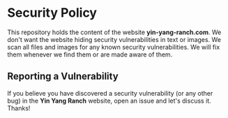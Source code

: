 # Security Policy

This repository holds the content of the website **yin-yang-ranch.com**.
We don't want the website hiding security vulnerabilities in text or images.
We scan all files and images for any known security vulnerabilities. We will fix
them whenever we find them or are made aware of them.

## Reporting a Vulnerability

If you believe you have discovered a security vulnerability (or any other bug)
in the **Yin Yang Ranch** website, open an issue and let's discuss it. Thanks!
